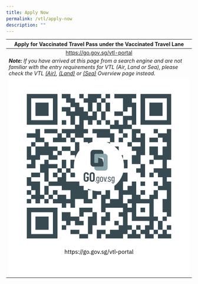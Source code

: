 ```yaml
---
title: Apply Now
permalink: /vtl/apply-now
description: ""
---
```


<table>
  <thead>
    <tr>
      <th style="text-align:center;"><b>Apply for Vaccinated Travel Pass under the Vaccinated Travel Lane</b></th>
		</tr>
	</thead>
	 <tbody>
    <tr>
      <td width="60%" style="text-align:center;"><a href="https://go.gov.sg/vtl-portal">https://go.gov.sg/vtl-portal</a></td>
		 </tr>
		     <tr>
					 <td width="60%" style="text-align:left;"><i><b>Note:</b> If you have arrived at this page from a search engine and are not familiar with the entry requirements for VTL (Air, Land or Sea), please check the VTL <a href="/vtl/requirements-and-process">(Air)</a>, <a href="/vtl-land/overview">(Land)</a> or <a href="/vtl-sea/overview">(Sea)</a> Overview page instead.</i></td>
		 </tr>
		 <tr>
		  <td><a href="https://go.gov.sg/vtl-portal"><img src="/images/vtl_portal.png" alt="https://go.gov.sg/vtl-portal" title="https://go.gov.sg/vtl-portal"></a></td>
		 </tr>
		 </tbody>
		 </table>